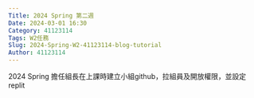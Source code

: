 ```yaml
---
Title: 2024 Spring 第二週
Date: 2024-03-01 16:30
Category: 41123114
Tags: W2任務
Slug: 2024-Spring-W2-41123114-blog-tutorial
Author: 41123114
---
```


2024 Spring 擔任組長在上課時建立小組github，拉組員及開放權限，並設定replit

<!-- PELICAN_END_SUMMARY -->
